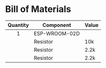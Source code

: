 # Bill of Materials

| Quantity| Component           | Value  |
| :-----: |---------------------| ------ |
| 1       | ESP-WROOM-02D       |        |
|         | Resistor            | 10k    |
|         | Resistor            | 2.2k   |
|         | Resistor            | 2.2k   |
